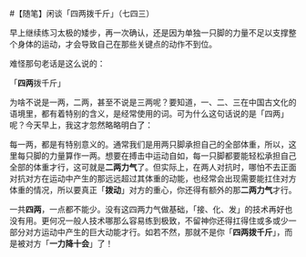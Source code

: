 #【随笔】闲谈「四两拨千斤」（七四三）

早上继续练习太极的矮步，再一次确认，还是因为单独一只脚的力量不足以支撑整个身体的运动，才会导致自己在那些关键点的动作不到位。

难怪那句老话是这么说的：

「**四两**拨千斤」

为啥不说是一两，二两，甚至不说是三两呢？要知道，一、二、三在中国古文化的语境里，都有着特别的含义，是经常使用的词。可为什么这句话说的是「四两」呢？今天早上，我这才忽然略略明白了：

每一两，都是有特别意义的。通常我们是用两只脚承担自己的全部体重，所以，这里每只脚的力量算作一两。想要在搏击中运动自如，每一只脚都要能轻松承担自己全部的体重才行，这可就是**二两力气**了。但实际上，在两人对抗时，哪怕不去正面对抗对方在运动中产生的那远远超过其体重的动能，也经常会出现需要能扛住对方体重的情况，所以要真正「**拨动**」对方的重心，你还得有额外的那**二两力气**才行。

一共**四两**，一点都不能少。没有这四两力气做基础，「接、化、发」的技术再好也没有用。更何况一般人技术哪那么容易练到极致，不留神你还得扛得住或多或少一部分对方运动中产生的巨大动能才行。如若不然，那就不是你「**四两拨千斤**」，而是被对方「**一力降十会**」了！

